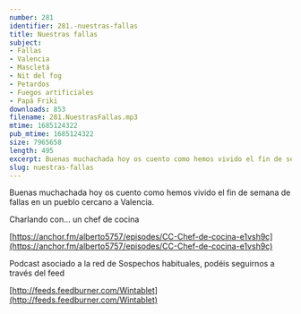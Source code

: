 ```yaml
---
number: 281
identifier: 281.-nuestras-fallas
title: Nuestras fallas
subject:
- Fallas
- Valencia
- Mascletá
- Nit del fog
- Petardos
- Fuegos artificiales
- Papá Friki
downloads: 853
filename: 281.NuestrasFallas.mp3
mtime: 1685124322
pub_mtime: 1685124322
size: 7965658
length: 495
excerpt: Buenas muchachada hoy os cuento como hemos vivido el fin de semana de fallas en un pueblo cercano a Valencia.
slug: nuestras-fallas
---
```

Buenas muchachada hoy os cuento como hemos vivido el fin de semana de fallas en un pueblo cercano a Valencia.

Charlando con... un chef de cocina

[https://anchor.fm/alberto5757/episodes/CC-Chef-de-cocina-e1vsh9c](https://anchor.fm/alberto5757/episodes/CC-Chef-de-cocina-e1vsh9c)

Podcast asociado a la red de Sospechos habituales, podéis seguirnos a través del feed

[http://feeds.feedburner.com/Wintablet](http://feeds.feedburner.com/Wintablet)